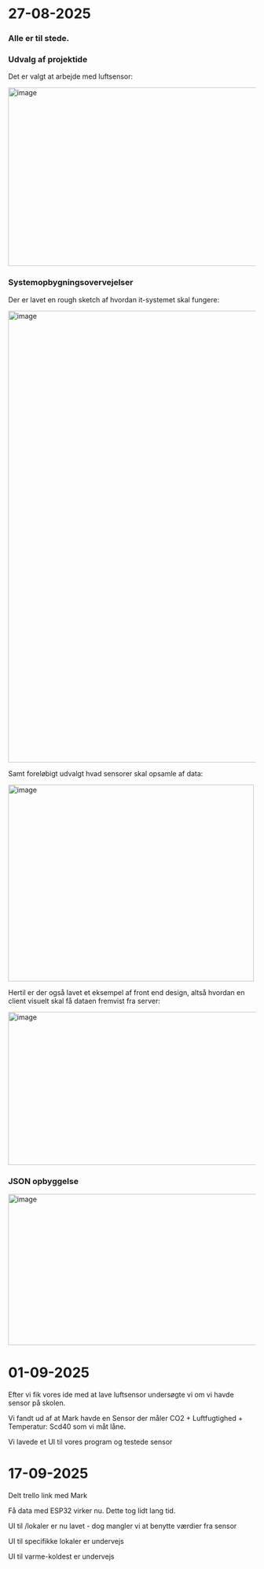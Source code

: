 # 27-08-2025

### Alle er til stede.


### Udvalg af projektide
Det er valgt at arbejde med luftsensor:

<img width="630" height="363" alt="image" src="https://github.com/user-attachments/assets/d3a16b97-2412-4c18-a176-7cdb8df2372f" />


### Systemopbygningsovervejelser
Der er lavet en rough sketch af hvordan it-systemet skal fungere:

<img width="1139" height="918" alt="image" src="https://github.com/user-attachments/assets/4c3f548c-4169-4a25-b425-532d6c518852" />


Samt foreløbigt udvalgt hvad sensorer skal opsamle af data:

<img width="500" height="400" alt="image" src="https://github.com/user-attachments/assets/6a35bd93-1803-4802-884f-2d934d181b88" />

Hertil er der også lavet et eksempel af front end design, altså hvordan en client visuelt skal få dataen fremvist fra server:

<img width="700" height="311" alt="image" src="https://github.com/user-attachments/assets/4b8ddef2-c431-435c-b988-56b870e4f993" />


### JSON opbyggelse

<img width="621" height="307" alt="image" src="https://github.com/user-attachments/assets/8e1b533c-ccee-42a0-a28f-0adb5e64b8ae" />

# 01-09-2025

Efter vi fik vores ide med at lave luftsensor undersøgte vi om vi havde sensor på skolen. 

Vi fandt ud af at Mark havde en Sensor der måler CO2 + Luftfugtighed + Temperatur: Scd40 som vi måt låne. 

Vi lavede et UI til vores program og testede sensor


# 17-09-2025
Delt trello link med Mark

Få data med ESP32 virker nu. Dette tog lidt lang tid.

UI til /lokaler er nu lavet - dog mangler vi at benytte værdier fra sensor

UI til specifikke lokaler er undervejs

UI til varme-koldest er undervejs
